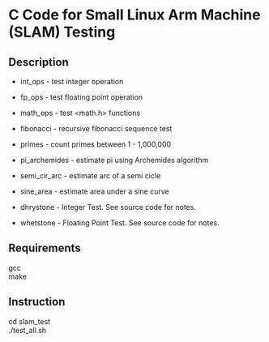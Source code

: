 # C Code for Small Linux Arm Machine (SLAM) Testing

## Description

* int_ops  - test integer operation
* fp_ops   - test floating point operation
* math_ops - test <math.h> functions

* fibonacci   - recursive fibonacci sequence test
* primes      - count primes between 1 - 1,000,000

* pi_archemides   - estimate pi using Archemides algorithm
* semi_cir_arc    - estimate arc of a semi cicle
* sine_area       - estimate area under a sine curve

* dhrystone       - Integer Test. See source code for notes.
* whetstone       - Floating Point Test. See source code for notes.

## Requirements
gcc<br>
make

## Instruction
cd slam_test<br>
./test_all.sh
